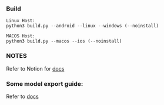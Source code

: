 <!-- ## Android Build -->

<!-- ### Prepare
1. Android NDK
2. OpenCV 4.10 Android SDK (refer to opencv_android_sdk_tree_reference.txt)
   - copy /OpenCV-android-sdk/sdk/native/libs/${ANDROID_ABI}/libopencv_java4.so to the folder where your native engine is at. -->


### Build

```
Linux Host:
python3 build.py --android --linux --windows (--noinstall)

MACOS Host:
python3 build.py --macos --ios (--noinstall)
```


### NOTES
Refer to Notion for [docs](https://www.notion.so/gustolabs/AI-Engine-Build-Process-13b5f7c72a4a80b0b8c4e3a31933caa3)


### Some model export guide:
Refer to [docs](https://github.com/Som5ra/AI-Engine/blob/main/model_tools/export_onnx_mmdetection.md)